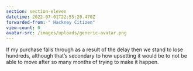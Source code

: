 ```yaml
---
section: section-eleven
datetime: 2022-07-01T22:55:20.470Z
forwarded-from: " Hackney Citizen"
view-count: 0
avatar-src: /images/uploads/generic-avatar.png
---
```

If my purchase falls through as a result of the delay then we stand to lose hundreds, although that’s secondary to how upsetting it would be to not be able to move after so many months of trying to make it happen.
